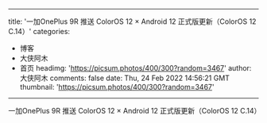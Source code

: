 
---
title: '一加OnePlus 9R 推送 ColorOS 12 × Android 12 正式版更新（ColorOS 12 C.14）'
categories: 
 - 博客
 - 大侠阿木
 - 首页
headimg: 'https://picsum.photos/400/300?random=3467'
author: 大侠阿木
comments: false
date: Thu, 24 Feb 2022 14:56:21 GMT
thumbnail: 'https://picsum.photos/400/300?random=3467'
---

<div>   
一加OnePlus 9R 推送 ColorOS 12 × Android 12 正式版更新（ColorOS 12 C.14）  
</div>
            